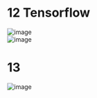 # 12 Tensorflow  
![image](https://github.com/user-attachments/assets/b76d6370-7035-401f-affc-4b668d9e8e8d)  
![image](https://github.com/user-attachments/assets/d06ce96d-ee93-4418-bfd9-b4c0784340f6)  

# 13  
![image](https://github.com/user-attachments/assets/ea5ee38c-e3a1-4d96-8caf-17b585e07c3b)  
